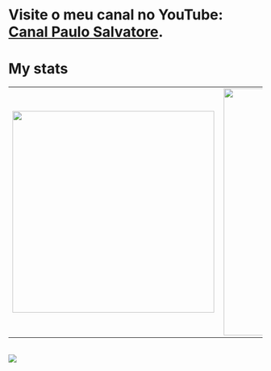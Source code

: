 # Visite o meu canal no YouTube: <a href="https://www.youtube.com/c/PauloSalvatore" target="_blank">Canal Paulo Salvatore</a>.

# My stats

<center>
	<table>
		<tr>
			<td>
				<img width="400px" align="left" src="https://github-readme-stats.vercel.app/api/top-langs/?username=paulosalvatore&show_icons=true&langs_count=10&layout=compact&theme=buefy&count_private=true"/>
			</td>
			<td>
				<img width="490px" align="left" src="https://github-readme-stats.vercel.app/api?username=paulosalvatore&theme=buefy&?theme=dark&show_icons=true%count_private=true&include_all_commits=true"/>
			</td>
		</tr>
	</table>
</center>

<br/>

<img src="https://raw.githubusercontent.com/paulosalvatore/wilkerHop/output/github-snake.svg" align="center" />
